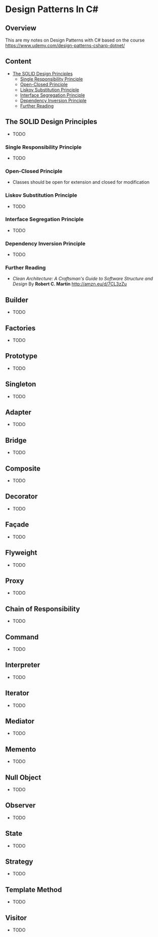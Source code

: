 # Design Patterns In C#
## Overview
This are my notes on Design Patterns with C# based on the course https://www.udemy.com/design-patterns-csharp-dotnet/

## Content
- [The SOLID Design Principles](#the-solid-design-principles)
	- [Single Responsibility Principle](#single-responsibility-principle)
	- [Open-Closed Principle](#open-closed-principle)
	- [Liskov Substitution Principle](#liskov-substitution-principle)
	- [Interface Segregation Principle](#interface-segregation-principle)
	- [Dependency Inversion Principle](#dependency-inversion-principle)
	- [Further Reading](#further-reading)

## The SOLID Design Principles
* TODO

### Single Responsibility Principle
* TODO

### Open-Closed Principle
* Classes should be open for extension and closed for modification

### Liskov Substitution Principle
* TODO

### Interface Segregation Principle
* TODO

### Dependency Inversion Principle
* TODO

### Further Reading
* *Clean Architecture: A Craftsman's Guide to Software Structure and Design* By **Robert C. Martin** http://amzn.eu/d/7CL3zZu 

## Builder
* TODO

## Factories
* TODO

## Prototype
* TODO

## Singleton
* TODO

## Adapter
* TODO

## Bridge
* TODO

## Composite
* TODO

## Decorator
* TODO

## Façade
* TODO

## Flyweight
* TODO

## Proxy
* TODO

## Chain of Responsibility
* TODO

## Command
* TODO

## Interpreter
* TODO

## Iterator
* TODO

## Mediator
* TODO

## Memento
* TODO

## Null Object
* TODO

## Observer
* TODO

## State
* TODO

## Strategy
* TODO

## Template Method
* TODO

## Visitor
* TODO
